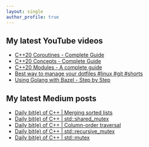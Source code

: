 ```yaml
---
layout: single
author_profile: true
---
```


## My latest YouTube videos

<!--START_SECTION:youtube-->
* [C++20 Coroutines - Complete Guide](https://www.youtube.com/watch?v=w-dmOHhBX9o)
* [C++20 Concepts  - Complete Guide](https://www.youtube.com/watch?v=1So7onMFxJM)
* [C++20 Modules - A complete guide](https://www.youtube.com/watch?v=WRCwciJ5MTE)
* [Best way to manage your dotfiles #linux #git #shorts](https://www.youtube.com/watch?v=LHrB4TcU1JM)
* [Using Golang with Bazel - Step by Step](https://www.youtube.com/watch?v=mXLrk0ipwz4)
<!--END_SECTION:youtube-->

## My latest Medium posts

<!--START_SECTION:medium-->
* [Daily bit(e) of C++ | Merging sorted lists](https://medium.com/@simontoth/daily-bit-e-of-c-merging-sorted-lists-f84d973aaa0b?source=rss-1e1de1006a93------2)
* [Daily bit(e) of C++ | std::shared_mutex](https://medium.com/@simontoth/daily-bit-e-of-c-std-shared-mutex-ebe7477a7589?source=rss-1e1de1006a93------2)
* [Daily bit(e) of C++ | Column-order traversal](https://medium.com/@simontoth/daily-bit-e-of-c-column-order-traversal-8e670fac7137?source=rss-1e1de1006a93------2)
* [Daily bit(e) of C++ | std::recursive_mutex](https://medium.com/@simontoth/daily-bit-e-of-c-std-recursive-mutex-dd9b84f38f8d?source=rss-1e1de1006a93------2)
* [Daily bit(e) of C++ | std::mutex](https://medium.com/@simontoth/daily-bit-e-of-c-std-mutex-558fe54c9dc3?source=rss-1e1de1006a93------2)
<!--END_SECTION:medium-->
